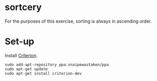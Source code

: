 # sortcery

For the purposes of this exercise, sorting is always in ascending order.

# Set-up

Install [Criterion](https://github.com/Snaipe/Criterion).

    sudo add-apt-repository ppa:snaipewastaken/ppa
    sudo apt-get update
    sudo apt-get install criterion-dev
